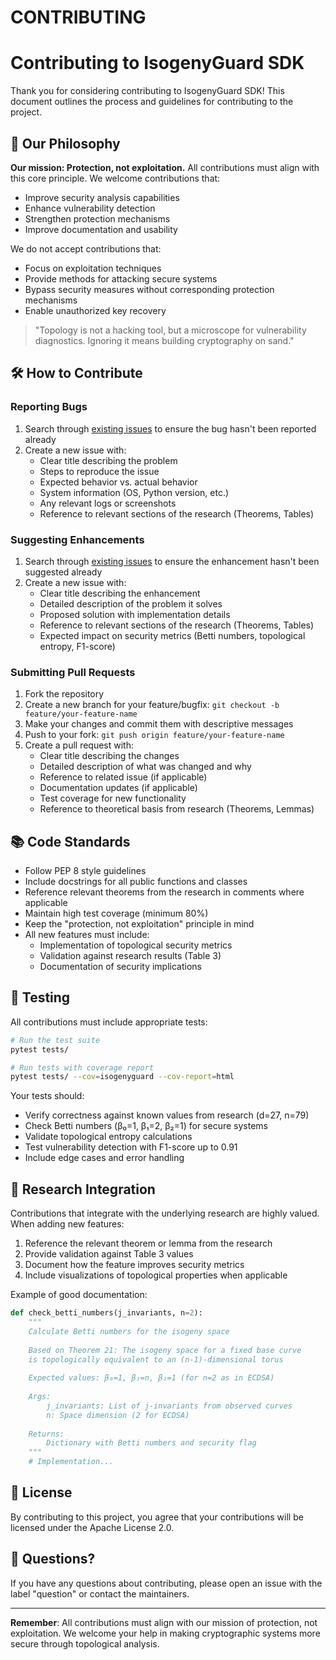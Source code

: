 # CONTRIBUTING

# Contributing to IsogenyGuard SDK

Thank you for considering contributing to IsogenyGuard SDK! This document outlines the process and guidelines for contributing to the project.

## 🤝 Our Philosophy

**Our mission: Protection, not exploitation.** All contributions must align with this core principle. We welcome contributions that:
- Improve security analysis capabilities
- Enhance vulnerability detection
- Strengthen protection mechanisms
- Improve documentation and usability

We do not accept contributions that:
- Focus on exploitation techniques
- Provide methods for attacking secure systems
- Bypass security measures without corresponding protection mechanisms
- Enable unauthorized key recovery

> "Topology is not a hacking tool, but a microscope for vulnerability diagnostics. Ignoring it means building cryptography on sand."

## 🛠 How to Contribute

### Reporting Bugs

1. Search through [existing issues](https://github.com/miroaleksej/isogenyguard-sdk/issues) to ensure the bug hasn't been reported already
2. Create a new issue with:
   - Clear title describing the problem
   - Steps to reproduce the issue
   - Expected behavior vs. actual behavior
   - System information (OS, Python version, etc.)
   - Any relevant logs or screenshots
   - Reference to relevant sections of the research (Theorems, Tables)

### Suggesting Enhancements

1. Search through [existing issues](https://github.com/miroaleksej/isogenyguard-sdk/issues) to ensure the enhancement hasn't been suggested already
2. Create a new issue with:
   - Clear title describing the enhancement
   - Detailed description of the problem it solves
   - Proposed solution with implementation details
   - Reference to relevant sections of the research (Theorems, Tables)
   - Expected impact on security metrics (Betti numbers, topological entropy, F1-score)

### Submitting Pull Requests

1. Fork the repository
2. Create a new branch for your feature/bugfix: `git checkout -b feature/your-feature-name`
3. Make your changes and commit them with descriptive messages
4. Push to your fork: `git push origin feature/your-feature-name`
5. Create a pull request with:
   - Clear title describing the changes
   - Detailed description of what was changed and why
   - Reference to related issue (if applicable)
   - Documentation updates (if applicable)
   - Test coverage for new functionality
   - Reference to theoretical basis from research (Theorems, Lemmas)

## 📚 Code Standards

- Follow PEP 8 style guidelines
- Include docstrings for all public functions and classes
- Reference relevant theorems from the research in comments where applicable
- Maintain high test coverage (minimum 80%)
- Keep the "protection, not exploitation" principle in mind
- All new features must include:
  - Implementation of topological security metrics
  - Validation against research results (Table 3)
  - Documentation of security implications

## 🧪 Testing

All contributions must include appropriate tests:

```bash
# Run the test suite
pytest tests/

# Run tests with coverage report
pytest tests/ --cov=isogenyguard --cov-report=html
```

Your tests should:
- Verify correctness against known values from research (d=27, n=79)
- Check Betti numbers (β₀=1, β₁=2, β₂=1) for secure systems
- Validate topological entropy calculations
- Test vulnerability detection with F1-score up to 0.91
- Include edge cases and error handling

## 🔬 Research Integration

Contributions that integrate with the underlying research are highly valued. When adding new features:

1. Reference the relevant theorem or lemma from the research
2. Provide validation against Table 3 values
3. Document how the feature improves security metrics
4. Include visualizations of topological properties when applicable

Example of good documentation:

```python
def check_betti_numbers(j_invariants, n=2):
    """
    Calculate Betti numbers for the isogeny space
    
    Based on Theorem 21: The isogeny space for a fixed base curve 
    is topologically equivalent to an (n-1)-dimensional torus
    
    Expected values: β₀=1, β₁=n, β₂=1 (for n=2 as in ECDSA)
    
    Args:
        j_invariants: List of j-invariants from observed curves
        n: Space dimension (2 for ECDSA)
        
    Returns:
        Dictionary with Betti numbers and security flag
    """
    # Implementation...
```

## 📜 License

By contributing to this project, you agree that your contributions will be licensed under the Apache License 2.0.

## 💬 Questions?

If you have any questions about contributing, please open an issue with the label "question" or contact the maintainers.

---

**Remember**: All contributions must align with our mission of protection, not exploitation. We welcome your help in making cryptographic systems more secure through topological analysis.
